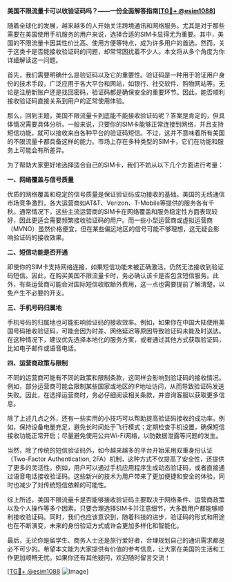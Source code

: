 **美国不限流量卡可以收验证码吗？——一份全面解答指南[[TG💪+ @esim1088](https://t.me/s/esim1088)]**

随着全球化的发展，越来越多的人开始关注跨境通讯和网络服务。尤其是对于那些需要在美国使用手机服务的用户来说，选择合适的SIM卡显得尤为重要。其中，美国的不限流量卡因其性价比高、使用方便等特点，成为许多用户的首选。然而，关于这类卡是否能接收验证码的问题，却常常困扰着不少人。本文将从多个角度为你详细解读这一问题。

首先，我们需要明确什么是验证码以及它的重要性。验证码是一种用于验证用户身份的技术手段，广泛应用于各大平台和网站，如银行、社交软件、购物网站等。无论是注册新账户还是找回密码，验证码都是确保安全的重要环节。因此，能否顺利接收验证码直接关系到用户的正常使用体验。

那么，回到主题，美国不限流量卡到底能不能接收验证码呢？答案是肯定的，但具体情况需要具体分析。一般来说，只要你的SIM卡能够正常连接到网络，并且支持短信功能，就可以接收来自各种平台的验证码短信。不过，这并不意味着所有美国的不限流量卡都具备这样的能力。市场上存在多种类型的SIM卡，它们在功能和服务上可能会有所差异。

为了帮助大家更好地选择适合自己的SIM卡，我们不妨从以下几个方面进行考量：

**一、网络覆盖与信号质量**

优质的网络覆盖和稳定的信号质量是保证验证码成功接收的基础。美国的无线通信市场竞争激烈，各大运营商如AT&T、Verizon、T-Mobile等提供的服务各有千秋。通常情况下，这些主流运营商的SIM卡在网络覆盖和服务稳定性方面表现较好，因此更适合需要频繁接收验证码的用户。而一些小型运营商或虚拟运营商（MVNO）虽然价格便宜，但在某些偏远地区的信号可能不够理想，这无疑会影响验证码的接收效果。

**二、短信功能是否开通**

即使你的SIM卡支持网络连接，如果短信功能未被正确激活，仍然无法接收到验证码短信。因此，在购买美国不限流量卡时，务必确认该卡是否包含短信服务。此外，有些运营商可能会对国际短信收取额外费用，这一点也需要提前了解清楚，以免产生不必要的开支。

**三、手机号码归属地**

手机号码的归属地也可能影响验证码的接收效率。例如，如果你在中国大陆使用美国号码接收验证码，可能会因为时差、网络延迟等原因导致验证码未能及时送达。在这种情况下，建议优先选择本地化的服务方案，或者通过其他方式获取验证码，比如电子邮件或语音电话。

**四、运营商政策与限制**

不同的运营商可能有不同的政策和限制条款，这同样会影响到验证码的接收情况。例如，部分运营商可能会限制某些国家或地区的IP地址访问，从而导致验证码发送失败。因此，在选择运营商时，务必仔细阅读相关条款，并咨询客服以获取更多信息。

除了上述几点之外，还有一些实用的小技巧可以帮助提高验证码接收的成功率。例如，保持设备电量充足，避免长时间处于飞行模式；定期检查手机设置，确保短信接收功能正常开启；尽量避免使用公共Wi-Fi网络，以防数据泄露等问题的发生。

当然，除了传统的短信验证码外，如今越来越多的平台开始采用双重身份认证（Two-Factor Authentication, 2FA）机制，这种方式不仅提高了安全性，还提供了更多的灵活性。例如，用户可以通过手机应用程序生成动态验证码，或者直接通过语音电话接收验证码。这些新兴的技术为用户带来了更加便捷和安全的体验，同时也减少了对传统短信依赖的可能性。

综上所述，美国不限流量卡是否能够接收验证码主要取决于网络条件、运营商政策以及个人操作等多个因素。只要合理选择SIM卡并注意细节，大多数用户都能够顺利接收验证码。同时，我们也应该意识到，随着科技的进步，验证码的形式和用途也在不断演变，未来的身份验证方式或许会更加多样化和智能化。

最后，无论你是留学生、商务人士还是旅行爱好者，合理规划自己的通讯需求都是必不可少的。希望本文能为大家提供有价值的参考信息，让大家在美国的生活和工作更加顺畅无忧。如果你还有其他疑问，欢迎随时留言交流！

[[TG💪+ @esim1088](https://t.me/s/esim1088) ![Image](https://i.postimg.cc/4NQfJmqS/Snipaste-2025-05-13-00-14-12.png)]